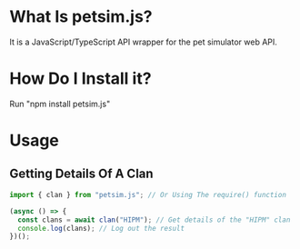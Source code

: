 # What Is petsim.js?

It is a JavaScript/TypeScript API wrapper for the pet simulator web API.

# How Do I Install it?

Run "npm install petsim.js"

# Usage

## Getting Details Of A Clan

```typescript
import { clan } from "petsim.js"; // Or Using The require() function

(async () => {
  const clans = await clan("HIPM"); // Get details of the "HIPM" clan
  console.log(clans); // Log out the result
})();
```
